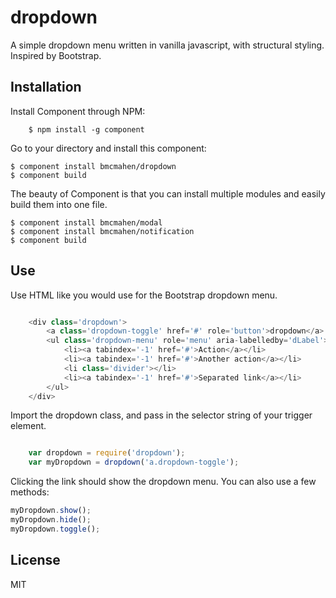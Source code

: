 
# dropdown

  A simple dropdown menu written in vanilla javascript, with structural styling. Inspired by Bootstrap.

## Installation

Install Component through NPM:

		$ npm install -g component

Go to your directory and install this component:

    $ component install bmcmahen/dropdown
    $ component build

The beauty of Component is that you can install multiple modules and easily build them into one file. 

    $ component install bmcmahen/modal
    $ component install bmcmahen/notification
    $ component build

## Use
	
Use HTML like you would use for the Bootstrap dropdown menu.

```javascript

	<div class='dropdown'>
		<a class='dropdown-toggle' href='#' role='button'>dropdown</a>
		<ul class='dropdown-menu' role='menu' aria-labelledby='dLabel'>
			<li><a tabindex='-1' href='#'>Action</a></li>
			<li><a tabindex='-1' href='#'>Another action</a></li>
			<li class='divider'></li>
			<li><a tabindex='-1' href='#'>Separated link</a></li>
		</ul>
	</div>

```

Import the dropdown class, and pass in the selector string of your trigger element.

```javascript

	var dropdown = require('dropdown');
	var myDropdown = dropdown('a.dropdown-toggle');

```

Clicking the link should show the dropdown menu. You can also use a few methods:

```javascript
myDropdown.show();
myDropdown.hide();
myDropdown.toggle(); 
```

## License

  MIT
